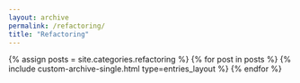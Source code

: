 ```yaml
---
layout: archive
permalink: /refactoring/
title: "Refactoring"
---
```


{% assign posts = site.categories.refactoring %}
{% for post in posts %}
{% include custom-archive-single.html type=entries_layout %}
{% endfor %}
